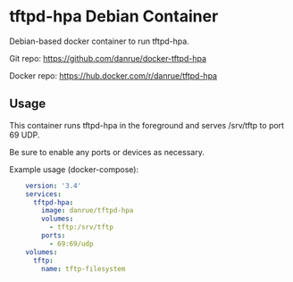 # tftpd-hpa Debian Container

Debian-based docker container to run tftpd-hpa.

Git repo: https://github.com/danrue/docker-tftpd-hpa

Docker repo: https://hub.docker.com/r/danrue/tftpd-hpa

## Usage

This container runs tftpd-hpa in the foreground and serves /srv/tftp to port 69
UDP.

Be sure to enable any ports or devices as necessary.

Example usage (docker-compose):

```yaml
    version: '3.4'
    services:
      tftpd-hpa:
        image: danrue/tftpd-hpa
        volumes:
          - tftp:/srv/tftp
        ports:
          - 69:69/udp
    volumes:
      tftp:
        name: tftp-filesystem
```
